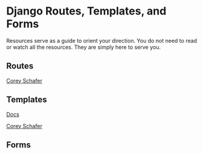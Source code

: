 # Django Routes, Templates, and Forms

Resources serve as a guide to orient your direction.
You do not need to read or watch all the resources.
They are simply here to serve you.

## Routes

[Corey Schafer](https://www.youtube.com/watch?v=a48xeeo5Vnk&list=PL-osiE80TeTtoQCKZ03TU5fNfx2UY6U4p&index=2)

## Templates

[Docs](https://docs.djangoproject.com/en/3.1/ref/templates/language/)

[Corey Schafer](https://www.youtube.com/watch?v=qDwdMDQ8oX4&list=PL-osiE80TeTtoQCKZ03TU5fNfx2UY6U4p&index=3)

## Forms

